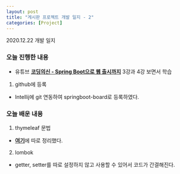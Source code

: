 ```yaml
---
layout: post
title: "게시판 프로젝트 개발 일지 - 2"
categories: [Project]
---
```


2020.12.22 개발 일지

### 오늘 진행한 내용
- 유튜브 <b>[코딩의신 - Spring Boot으로 웹 출시까지](https://www.youtube.com/watch?v=FYkn9KOfkx0&list=PLPtc9qD1979DG675XufGs0-gBeb2mrona)</b> 3강과 4강 보면서 학습

1. github에 등록
- Intellij에 git 연동하여 springboot-board로 등록하였다.

### 오늘 배운 내용
1. thymeleaf 문법
- <b>[여기](https://seonjuleee.github.io/spring/2020/12/22/thymeleaf-syntax/)</b>에 따로 정리했다.

2. lombok
- getter, setter를 따로 설정하지 않고 사용할 수 있어서 코드가 간결해진다.
